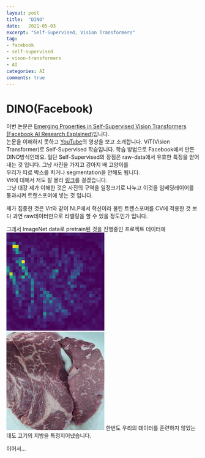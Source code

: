 ```yaml
---
layout: post
title:  "DINO"
date:   2021-05-03
excerpt: "Self-Supervised, Vision Transformers"
tag:
- facebook
- self-supervised
- vison-transformers
- AI
categories: AI
comments: true
---
```

# DINO(Facebook)
이번 논문은 [Emerging Properties in Self-Supervised Vision Transformers (Facebook AI Research Explained)](https://arxiv.org/pdf/2104.14294.pdf)입니다.  
논문을 이해하지 못하고 [YouTube](https://www.youtube.com/watch?v=h3ij3F3cPIk)의 영상을 보고 소개합니다.
 ViT(Vision Transformer)로 Self-Supervised 학습입니다. 학습 방법으로 Facebook에서 만든 DINO방식인데요. 
일단 Self-Supervised의 장점은 raw-data에서 유효한 특징을 얻어내는 것 입니다. 그냥 사진을 가지고 강아지 배 고양이를  
우리가 따로 박스를 치거나 segmentation을 안해도 됩니다.  
Vit에 대해서 저도 잘 몰라 [링크](https://engineer-mole.tistory.com/133)를 걸겠습니다.  
그냥 대강 제가 이해한 것은 사진의 구역을 일정크기로 나누고 이것을 임베딩레이어를 통과시켜 트랜스포머에 넣는 것 입니다.  

제가 집중한 것은 Vit와 같이 NLP에서 혁신이라 불린 트랜스포머를 CV에 적용한 것 보다 과연 raw데이터만으로 라벨링을 할 수 있을 정도인가 입니다.

그래서 ImageNet data로 pretrain된 것을 진행중인 프로젝트 데이터에 
![](https://raw.githubusercontent.com/HSC-1/HSC-1.github.io/main/_posts/image/attn.png)
![](https://raw.githubusercontent.com/HSC-1/HSC-1.github.io/main/_posts/image/meat.png)
한번도 우리의 데이터를 훈련하지 않았는데도 고기의 지방을 특정지어냈습니다.  

이어서...

